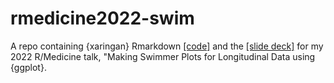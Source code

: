 # rmedicine2022-swim

A repo containing {xaringan} Rmarkdown [[code]](https://github.com/kathoffman/rmedicine2022-swim/blob/master/rmed-pres.Rmd) and the [[slide deck]](https://github.com/kathoffman/rmedicine2022-swim/blob/master/rmed-pres.html) for my 2022 R/Medicine talk, "Making Swimmer Plots for Longitudinal Data using {ggplot}.
